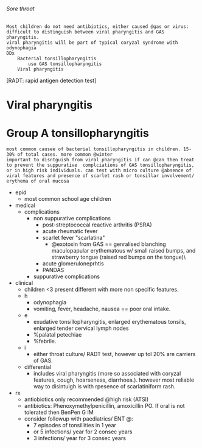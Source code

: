 ###### Sore throat
    Most children do not need antibiotics, either caused @gas or virus: difficult to distinguish between viral pharyngitis and GAS pharyngitis. 
    viral pharyngitis will be part of typical coryzal syndrome with odynophagia
    DDx
        Bacterial tonsillopharyngitis
            usu GAS tonsillopharyngitis
        Viral pharyngitis
[RADT: rapid antigen detection test]

# Viral pharyngitis
    
# Group A tonsillopharyngitis
    most common causee of bacterial tonsillopharyngitis in children. 15-30% of total cases. more common @winter
    important to disntguish from viral pharyngitis if can @can then treat to prevent the suppurative  complciations of GAS tonsillopharyngitis, or in high risk individuals. can test with micro culture @absence of viral features and presence of scarlet rash or tonsillar involvement/ erythema of oral mucosa
- epid
    + most common school age children
- medical
    + complications
        * non suppurative complications
            - post-streptococcal reactive arthritis (PSRA)
            - acute rheumatic fever
            - scarlet fever "scarlatina"
                + @exotoxin from GAS == genralised blanching maculopapular erythematous w/ small raised bumps, and strawberry tongue (raised red bumps on the tongue)\
            - acute glomeruloneprhtis
            - PANDAS
        * suppurative complications
- clinical
    + children <3 present different with more non specific features.
    + h
        * odynophagia
        * vomiting, fever, headache, nausea == poor oral intake.
    + e
        * exudative tonsillopharyngitis, enlarged erythematous tonsils, enlarged tender cervical lymph nodes
        * %palatal petechiae
        * %febrile.
    + i
        * either throat culture/ RADT test, however up tol 20% are carriers of GAS. 
    + differential
        * includes viral pharyngitis (more so associated with coryzal features, cough, hoarseness, diarrhoea.). however most reliable way to disintuigh is with rpesence of scarlatiniform rash.
- rx
    + antiobiotics only recommended @high risk (ATSI)
    + antibiotics: Phenoxymethylpenicillin, amoxicillin PO. If oral is not tolerated then BenPen G IM
    + consider followup with paediatrics/ ENT @:
        * 7 episodes of tonsillities in 1 year
        * or 5 infections/ year for 2 consec years
        * 3 infections/ year for 3 consec years